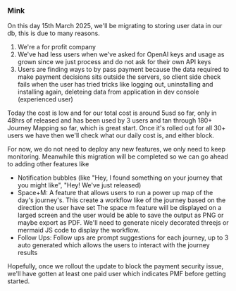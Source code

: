 ### Mink

On this day 15th March 2025, we'll be migrating to storing user data in our db, this is due to many reasons.

1. We're a for profit company
2. We've had less users when we've asked for OpenAI keys and usage as grown since we just process and do not ask for their own API keys
3. Users are finding ways to by pass payment because the data required to make payment decisions sits outside the servers, so client side check fails when the user has tried
tricks like logging out, uninstalling and installing again, deleteing data from application in dev console (experienced user)

Today the cost is low and for our total cost is around 5usd so far, only in 48hrs of released and has been used by 3 users and tan through 180+ Journey Mapping so far, which is great start.
Once it's rolled out for all 30+ users we have then we'll check what our daily cost is, and either block.

For now, we do not need to deploy any new features, we only need to keep monitoring. Meanwhile this migration will be completed so we can go ahead to adding other features like

- Notification bubbles (like "Hey, I found something on your journey that you might like", "Hey! We've just released)
- Space+M: A feature that allows users to run a power up map of the day's journey's. This create a workflow like of the journey based on the direction the user have set
The space m feature will be displayed on a larged screen and the user would be able to save the output as PNG or maybe export as PDF.
We'll need to generate nicely decorated threejs or mermaid JS code to display the workflow.
- Follow Ups: Follow ups are prompt suggestions for each journey, up to 3 auto generated which allows the users to interact with the journey results

Hopefully, once we rollout the update to block the payment security issue, we'll have gotten at least one paid user which indicates PMF before getting started.
